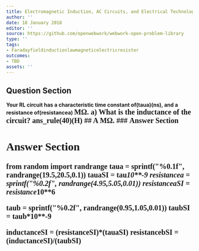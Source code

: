 ```yaml
---
title: Electromagnetic Induction, AC Circuits, and Electrical Technologies - RL Circuits
author: ''
date: 18 January 2018
editor: ''
source: https://github.com/openwebwork/webwork-open-problem-library
type: ''
tags:
- Faradayfieldinductionlawmagneticelectricresistor
outcomes:
- TBD
assets: ''
---
```


## Question Section 

<b>
Your RL circuit has a characteristic time constant of(taua)(ns), and a resistance of(resistancea) <span style="font-family: 'Times'; font-size: 20px";>M&Omega;<span>.
a) What is the inductance of the circuit?
ans_rule(40)(H)
## A
<span style="font-family: 'Times'; font-size: 20px";>M&Omega;<span>.
### Answer Section


## Answer Section

from random import randrange
taua = sprintf("%0.1f", randrange(19.5,20.5,0.1))
tauaSI = tau*10**-9
resistancea = sprintf("%0.2f", randrange(4.95,5.05,0.01))
resistanceaSI = resistance*10**6

taub = sprintf("%0.2f", randrange(0.95,1.05,0.01))
taubSI = taub*10**-9

inductanceSI = (resistanceSI)*(tauaSI)
resistancebSI = (inductanceSI)/(taubSI)